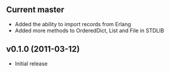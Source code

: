 ## Current master

* Added the ability to import records from Erlang
* Added more methods to OrderedDict, List and File in STDLIB

## v0.1.0 (2011-03-12)

* Initial release